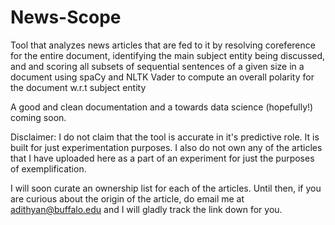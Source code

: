 # News-Scope

Tool that analyzes news articles that are fed to it by resolving coreference for the entire document, identifying the main
subject entity being discussed, and and scoring all subsets of sequential sentences of a given size in a document using spaCy
and NLTK Vader to compute an overall polarity for the document w.r.t subject entity

A good and clean documentation and a towards data science (hopefully!) coming soon. 

Disclaimer: I do not claim that the tool is accurate in it's predictive role. It is built for just experimentation purposes. 
I also do not own any of the articles that I have uploaded here as a part of an experiment for just the purposes of exemplification. 

I will soon curate an ownership list for each of the articles. Until then, if you are curious about the origin of the article, 
do email me at adithyan@buffalo.edu and I will gladly track the link down for you. 
